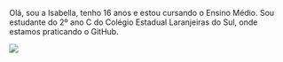   Olá, sou a Isabella, tenho 16 anos e estou cursando o Ensino Médio.
Sou estudante do 2º ano C do Colégio Estadual Laranjeiras do Sul, onde estamos praticando o GitHub.

![](https://tenor.com/pt-BR/view/looking-spiffy-dog-haircut-bad-haircut-gif-3038848003866845269)

